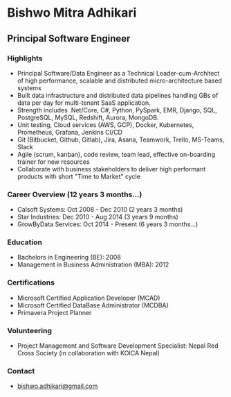 # Bishwo Mitra Adhikari
## Principal Software Engineer

### Highlights

- Principal Software/Data Engineer as a Technical Leader-cum-Architect of high performance, scalable and distributed micro-architecture based systems
- Built data infrastructure and distributed data pipelines handling GBs of data per day for multi-tenant SaaS application.
- Strength includes .Net/Core, C#, Python, PySpark, EMR, Django, SQL, PostgreSQL, MySQL, Redshift, Aurora, MongoDB.
- Unit testing, Cloud services (AWS, GCP), Docker, Kubernetes, Prometheus, Grafana, Jenkins CI/CD
- Git (Bitbucket, Github, Gitlab), Jira, Asana, Teamwork, Trello, MS-Teams, Slack
- Agile (scrum, kanban), code review, team lead, effective on-boarding trainer for new resources
- Collaborate with business stakeholders to deliver high performant products with short "Time to Market" cycle

### Career Overview (12 years 3 months...)
- Calsoft Systems: Oct 2008 - Dec 2010 (2 years 3 months)
- Star Industries: Dec 2010 - Aug 2014 (3 years 9 months)
- GrowByData Services: Oct 2014 - Present (6 years 3 months...)

### Education
- Bachelors in Engineering (BE): 2008
- Management in Business Administration (MBA): 2012

### Certifications
- Microsoft Certified Application Developer (MCAD)
- Microsoft Certified DataBase Administrator (MCDBA)
- Primavera Project Planner

### Volunteering
- Project Management and Software Development Specialist: Nepal Red Cross Society (in collaboration with KOICA Nepal)

### Contact
- bishwo.adhikari@gmail.com

